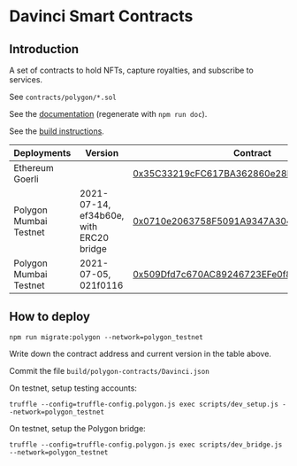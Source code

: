 # Davinci Smart Contracts

## Introduction

A set of contracts to hold NFTs, capture royalties, and subscribe to services.

See `contracts/polygon/*.sol`

See the [documentation](docs/polygon/) (regenerate with `npm run doc`).

See the [build instructions](BUILD.md).

|  Deployments | Version | Contract |
| ------------ | ------- | -------- |
| Ethereum Goerli |  | [0x35C33219cFC617BA362860e28E7cf25085cA1355](https://goerli.etherscan.io/address/0x35C33219cFC617BA362860e28E7cf25085cA1355)
| Polygon Mumbai Testnet | 2021-07-14, ef34b60e, with ERC20 bridge | [0x0710e2063758F5091A9347A30435e92e260D0069](https://mumbai.polygonscan.com/address/0x0710e2063758F5091A9347A30435e92e260D0069) |
| Polygon Mumbai Testnet | 2021-07-05, 021f0116 | [0x509Dfd7c670AC89246723EFe0f80f433BfbB6E5c](https://mumbai.polygonscan.com/address/0x509Dfd7c670AC89246723EFe0f80f433BfbB6E5c) |

## How to deploy

    npm run migrate:polygon --network=polygon_testnet

Write down the contract address and current version in the table above.

Commit the file `build/polygon-contracts/Davinci.json`

On testnet, setup testing accounts:

    truffle --config=truffle-config.polygon.js exec scripts/dev_setup.js --network=polygon_testnet

On testnet, setup the Polygon bridge:

    truffle --config=truffle-config.polygon.js exec scripts/dev_bridge.js --network=polygon_testnet
